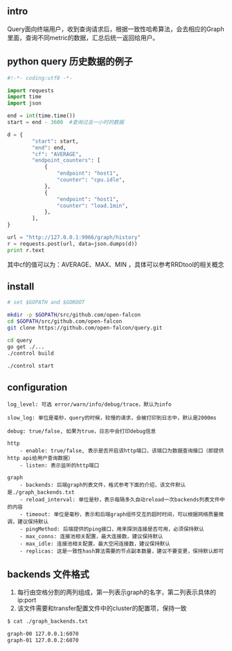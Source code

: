 ## intro

Query面向终端用户，收到查询请求后，根据一致性哈希算法，会去相应的Graph里面，查询不同metric的数据，汇总后统一返回给用户。

## python query 历史数据的例子

```python
#!-*- coding:utf8 -*-

import requests
import time
import json

end = int(time.time())
start = end - 3600  #查询过去一小时的数据

d = {
        "start": start,
        "end": end,
        "cf": "AVERAGE",
        "endpoint_counters": [
            {
                "endpoint": "host1",
                "counter": "cpu.idle",
            },
            {
                "endpoint": "host1",
                "counter": "load.1min",
            },
        ],
}

url = "http://127.0.0.1:9966/graph/history"
r = requests.post(url, data=json.dumps(d))
print r.text

```

其中cf的值可以为：AVERAGE、MAX、MIN ，具体可以参考RRDtool的相关概念

## install

```bash
# set $GOPATH and $GOROOT

mkdir -p $GOPATH/src/github.com/open-falcon
cd $GOPATH/src/github.com/open-falcon
git clone https://github.com/open-falcon/query.git

cd query
go get ./...
./control build

./control start
```

## configuration

    log_level: 可选 error/warn/info/debug/trace，默认为info

    slow_log: 单位是毫秒，query的时候，较慢的请求，会被打印到日志中，默认是2000ms

    debug: true/false, 如果为true，日志中会打印debug信息

    http
        - enable: true/false, 表示是否开启该http端口，该端口为数据查询接口（即提供http api给用户查询数据）
        - listen: 表示监听的http端口

    graph
        - backends: 后端graph列表文件，格式参考下面的介绍，该文件默认是./graph_backends.txt
        - reload_interval: 单位是秒，表示每隔多久自动reload一次backends列表文件中的内容
        - timeout: 单位是毫秒，表示和后端graph组件交互的超时时间，可以根据网络质量微调，建议保持默认
        - pingMethod: 后端提供的ping接口，用来探测连接是否可用，必须保持默认
        - max_conns: 连接池相关配置，最大连接数，建议保持默认
        - max_idle: 连接池相关配置，最大空闲连接数，建议保持默认
        - replicas: 这是一致性hash算法需要的节点副本数量，建议不要变更，保持默认即可

## backends 文件格式
1. 每行由空格分割的两列组成，第一列表示graph的名字，第二列表示具体的ip:port
2. 该文件需要和transfer配置文件中的cluster的配置项，保持一致

```bash
$ cat ./graph_backends.txt

graph-00 127.0.0.1:6070
graph-01 127.0.0.2:6070
```
